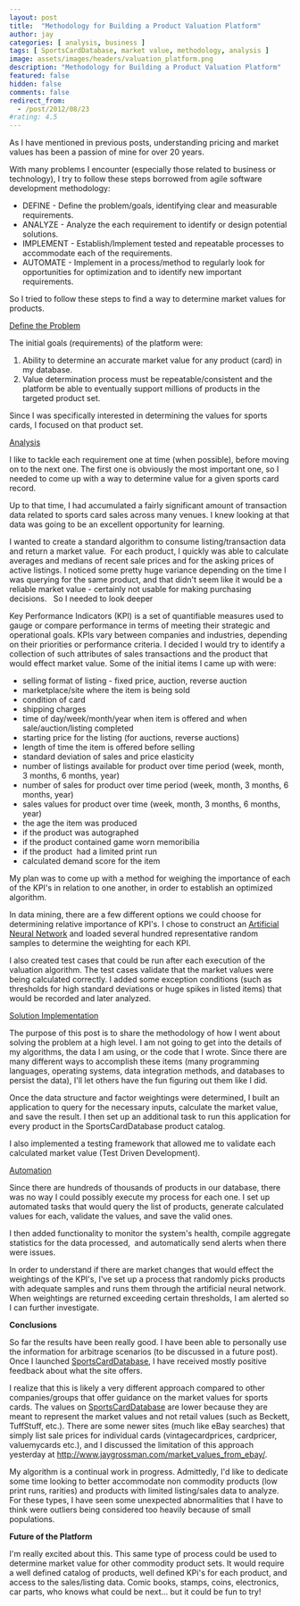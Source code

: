```yaml
---
layout: post
title:  "Methodology for Building a Product Valuation Platform"
author: jay
categories: [ analysis, business ]
tags: [ SportsCardDatabase, market value, methodology, analysis ]
image: assets/images/headers/valuation_platform.png
description: "Methodology for Building a Product Valuation Platform"
featured: false
hidden: false
comments: false
redirect_from:
  - /post/2012/08/23
#rating: 4.5
---
```



 <p>As I have mentioned in previous posts, understanding pricing and market values has been a passion of mine for over 20 years.</p>
<p>With many problems I encounter (especially those related to business or technology), I try to follow these steps borrowed from agile software development methodology:</p>
<ul>
<li>DEFINE - Define the problem/goals, identifying clear and measurable requirements.&nbsp;</li>
<li>ANALYZE - Analyze the each requirement to identify or design potential solutions.&nbsp;</li>
<li>IMPLEMENT - Establish/Implement tested and repeatable processes to accommodate each of the requirements.&nbsp;</li>
<li>AUTOMATE - Implement in a process/method to regularly look for opportunities for optimization and to identify new important requirements.</li>
</ul>
<p>So I tried to follow these steps to find a way to determine market values for products.</p>
<p><span style="text-decoration: underline;">Define the Problem</span></p>
<p>The initial goals (requirements) of the platform were:</p>
<ol>
<li>Ability to determine an accurate market value for any product (card) in my database.</li>
<li>Value determination process must be repeatable/consistent and the platform be able to eventually support millions of products in the targeted product set.</li>
</ol>
<div>Since I was specifically interested in determining the values for sports cards, I focused on that product set.&nbsp;</div>
<p><span style="text-decoration: underline;">Analysis</span></p>
<p>I like to tackle each requirement one at time (when possible), before moving on to the next one. The first one is obviously the most important one, so I needed to come up with a way to determine value for a given sports card record.</p>
<p>Up to that time, I had accumulated a fairly significant amount of transaction data related to sports card sales across many venues. I knew looking at that data was going to be an excellent opportunity for learning. &nbsp;&nbsp;</p>
<p>I wanted to create a standard algorithm to consume listing/transaction data and return a market value. &nbsp;For each product, I quickly was able to calculate averages and medians of recent sale prices and for the asking prices of active listings. I noticed some pretty huge variance depending on the time I was querying for the same product, and that didn't seem like it would be a reliable market value - certainly not usable for making purchasing decisions. &nbsp; So I needed to look deeper</p>
<p>Key Performance Indicators (KPI) is a set of quantifiable measures used to gauge or compare performance in terms of meeting their strategic and operational goals. KPIs vary between companies and industries, depending on their priorities or performance criteria. I decided I would try to identify a collection of such attributes of sales transactions and the product that would effect market value. Some of the initial items I came up with were:</p>
<ul>
<li>selling format of listing - fixed price, auction, reverse auction&nbsp;</li>
<li>marketplace/site where the item is being sold &nbsp;</li>
<li>condition of card&nbsp;</li>
<li>shipping charges</li>
<li>time of day/week/month/year when item is offered and when sale/auction/listing completed</li>
<li>starting price for the listing (for auctions, reverse auctions)</li>
<li>length of time the item is offered before selling</li>
<li>standard deviation of sales and price elasticity</li>
<li>number of listings available for product over time period (week, month, 3 months, 6 months, year)</li>
<li>number of sales for product over time period (week, month, 3 months, 6 months, year)</li>
<li>sales values for product over time (week, month, 3 months, 6 months, year)&nbsp;</li>
<li>the age the item was produced</li>
<li>if the product was autographed</li>
<li>if the product contained game worn memoribilia</li>
<li>if the product &nbsp;had a limited print run</li>
<li>calculated demand score for the item</li>
</ul>
<p>My plan was to come up with a method for weighing the importance of each of the KPI's in relation to one another, in order to establish an optimized algorithm.&nbsp;</p>
<p>In data mining, there are a few different options we could choose for determining relative importance of KPI's. I chose to construct an <a href="http://en.wikipedia.org/wiki/Artificial_neural_network" target="_blank">Artificial Neural Network</a> and loaded several hundred representative random samples to determine the weighting for each KPI.</p>
<p>I also created test cases that could be run after each execution of the valuation algorithm. The test cases validate that the market values were being calculated correctly. I added some exception conditions (such as thresholds for high standard deviations or huge spikes in listed items) that would be recorded and later analyzed.</p>
<p><span style="text-decoration: underline;">Solution Implementation</span></p>
<p>The purpose of this post is to share the methodology of how I went about solving the problem at a high level. I am not going to get into the details of my algorithms, the data I am using, or the code that I wrote. Since there are many different ways to accomplish these items (many programming languages, operating systems, data integration methods, and databases to persist the data), I'll let others have the fun figuring out them like I did.</p>
<p>Once the data structure and factor weightings were determined, I built an application to query for the necessary inputs, calculate the market value, and save the result. I then set up an additional task to run this application for every product in the SportsCardDatabase product catalog.</p>
<p>I also implemented a testing framework that allowed me to validate each calculated market value (Test Driven Development).</p>
<p><span style="text-decoration: underline;">Automation</span></p>
<p>Since there are hundreds of thousands of products in our database, there was no way I could possibly execute my process for each one. I set up automated tasks that would query the list of products, generate calculated values for each, validate the values, and save the valid ones.</p>
<p>I then added functionality to monitor the system's health, compile aggregate statistics for the data processed, &nbsp;and automatically send alerts when there were issues.</p>
<p>In order to understand if there are market changes that would effect the weightings of the KPI's, I've set up a process that randomly picks products with adequate samples and runs them through the artificial neural network. When weightings are returned exceeding certain thresholds, I am alerted so I can further investigate.</p>
<p><strong>Conclusions</strong></p>
<p>So far the results have been really good. I have been able to personally use the information for arbitrage scenarios (to be discussed in a future post). Once I launched&nbsp;<a href="http://www.sportscarddatabase.com/" target="_blank">SportsCardDatabase</a>, I have received mostly positive feedback about what the site offers.</p>
<p>I realize that this is likely a very different approach compared to other companies/groups that offer guidance on the market values for sports cards. The values on&nbsp;<a href="http://www.sportscarddatabase.com/" target="_blank">SportsCardDatabase</a>&nbsp;are lower because they are meant to represent the market values and not retail values (such as Beckett, TuffStuff, etc.). There are some newer sites (much like eBay searches) that simply list sale prices for individual cards (vintagecardprices, cardpricer, valuemycards etc.), and I discussed the limitation of this approach yesterday at <a href="/market_values_from_ebay/">http://www.jaygrossman.com/market_values_from_ebay/</a>.</p>
<p>My algorithm is a continual work in progress. Admittedly, I'd like to dedicate some time looking to better accommodate non commodity products (low print runs, rarities) and products with limited listing/sales data to analyze. For these types, I have seen some unexpected abnormalities that I have to think were outliers being considered too heavily because of small populations.&nbsp;</p>
<p><strong>Future of the Platform</strong></p>
<p>I'm really excited about this. This same type of process could be used to determine market value for other commodity product sets. It would require a well defined catalog of products, well defined KPi's for each product, and access to the sales/listing data. Comic books, stamps, coins, electronics, car parts, who knows what could be next... but it could be fun to try!</p>
